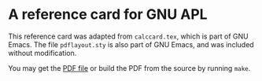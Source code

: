 # A reference card for GNU APL

This reference card was adapted from `calccard.tex`, which is part of
GNU Emacs. The file `pdflayout.sty` is also part of GNU Emacs, and
was included without modification.

You may get the [PDF file](aplcard.pdf) or build the PDF from the 
source by running `make`.
